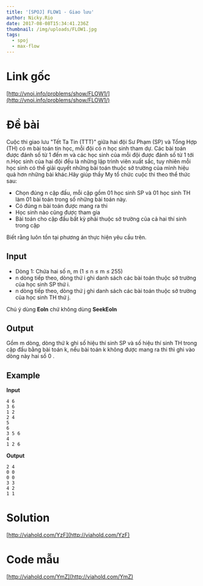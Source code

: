 ```yaml
---
title: '[SPOJ] FLOW1 - Giao lưu'
author: Nicky.Rio
date: 2017-08-08T15:34:41.236Z
thumbnail: /img/uploads/FLOW1.jpg
tags:
  - spoj
  - max-flow
---
```

# Link gốc
[http://vnoi.info/problems/show/FLOW1/](http://vnoi.info/problems/show/FLOW1/)
# Đề bài
Cuộc thi giao lưu "Tết Ta Tin (TTT)" giữa hai đội Sư Phạm (SP) và Tổng Hợp (TH) có m bài toán tin học, mỗi đội có n học sinh tham dự. Các bài toán được đánh số từ 1 đến m và các học sinh của mỗi đội được đánh số từ 1 tới n.Học sinh của hai đội đều là những lập trình viên xuất sắc, tuy nhiên mỗi học sinh có thể giải quyết những bài toán thuộc sở trường của mình hiệu quả hơn những bài khác.Hãy giúp thầy My tổ chức cuộc thi theo thể thức sau:
* Chọn đúng n cặp đấu, mỗi cặp gồm 01 học sinh SP và 01 học sinh TH làm 01 bài toán trong số những bài toán này.
* Có đúng n bài toán được mang ra thi
* Học sinh nào cũng được tham gia
* Bài toán cho cặp đấu bất kỳ phải thuộc sở trường của cả hai thí sinh trong cặp

Biết rằng luôn tồn tại phương án thực hiện yêu cầu trên.

## Input

* Dòng 1: Chứa hai số n, m (1 ≤ n ≤ m ≤ 255)
* n dòng tiếp theo, dòng thứ i ghi danh sách các bài toán thuộc sở trường của học sinh SP thứ i.
* n dòng tiếp theo, dòng thứ j ghi danh sách các bài toán thuộc sở trường của học sinh TH thứ j.

Chú ý dùng **Eoln** chứ không dùng **SeekEoln**

## Output

Gồm m dòng, dòng thứ k ghi số hiệu thí sinh SP và số hiệu thí sinh TH trong cặp đấu bằng bài toán k, nếu bài toán k không được mang ra thi thì ghi vào dòng này hai số 0 .

## Example
**Input**
```
4 6
3 6
1 2
2 4
5
6
3 5 6
4
1 2 6
```
**Output**
```
2 4
0 0
0 0
3 3
4 2
1 1
```

# Solution
[http://viahold.com/YzF](http://viahold.com/YzF)
# Code mẫu
[http://viahold.com/YmZ](http://viahold.com/YmZ)

